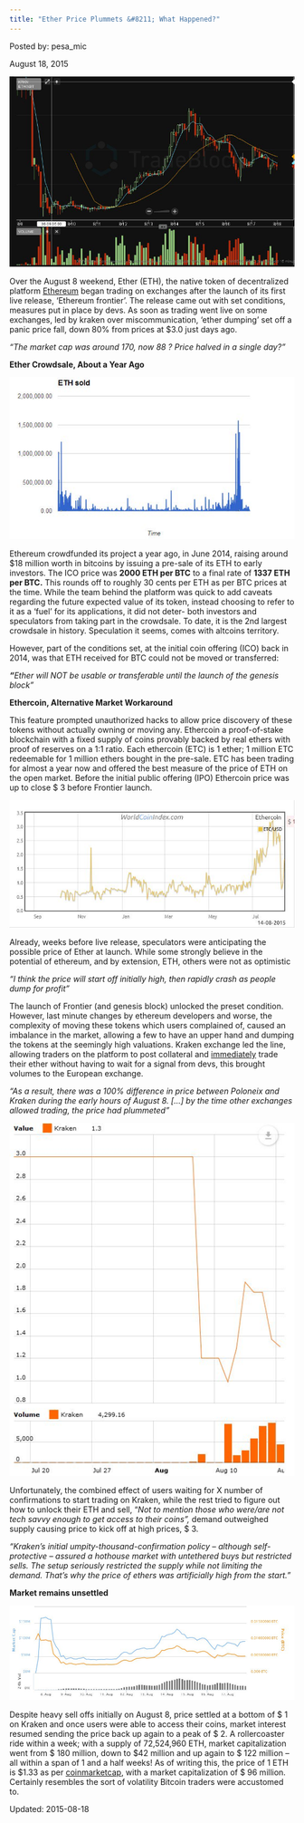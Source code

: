 ```yaml
---
title: "Ether Price Plummets &#8211; What Happened?"
---
```


Posted by: pesa_mic 

<span>August 18, 2015</span>





<img src="imgs/2015/08/11.jpg">
<p>Over the August 8 weekend, Ether (ETH), the native token of decentralized platform <a href="/2014/08/18/ethereum-making-entire-world-trustless/">Ethereum</a> began trading on exchanges after the launch of its first live release, ‘Ethereum frontier’. The release came out with set conditions, measures put in place by devs. As soon as trading went live on some exchanges, led by kraken over miscommunication, ‘ether dumping’ set off a panic price fall, down 80% from prices at $3.0 just days ago.</p>
<p><em>“The market cap was around 170, now 88 ? Price halved in a single day?”</em></p>
<p><strong>Ether Crowdsale, About a Year Ago</strong></p>
<img src="imgs/2015/08/22.jpg">
<p>Ethereum crowdfunded its project a year ago, in June 2014, raising around $18 million worth in bitcoins by issuing a pre-sale of its ETH to early investors. The ICO price was <strong>2000 ETH per BTC</strong> to a final rate of <strong>1337 ETH per BTC.</strong> This rounds off to roughly 30 cents per ETH as per BTC prices at the time. While the team behind the platform was quick to add caveats regarding the future expected value of its token, instead choosing to refer to it as a ‘fuel’ for its applications, it did not deter- both investors and speculators from taking part in the crowdsale. To date, it is the 2nd largest crowdsale in history. Speculation it seems, comes with altcoins territory.</p>
<p>However, part of the conditions set, at the initial coin offering (ICO) back in 2014, was that ETH received for BTC could not be moved or transferred:</p>
<p><strong><em>“</em></strong><em>Ether will NOT be usable or transferable until the launch of the genesis block”</em></p>
<p><strong>Ethercoin, Alternative Market Workaround</strong></p>
<p>This feature prompted unauthorized hacks to allow price discovery of these tokens without actually owning or moving any. Ethercoin a proof-of-stake blockchain with a fixed supply of coins provably backed by real ethers with proof of reserves on a 1:1 ratio. Each ethercoin (ETC) is 1 ether; 1 million ETC redeemable for 1 million ethers bought in the pre-sale. ETC has been trading for almost a year now and offered the best measure of the price of ETH on the open market. Before the initial public offering (IPO) Ethercoin price was up to close $ 3 before Frontier launch.</p>
<img src="imgs/2015/08/32.jpg">
<p>Already, weeks before live release, speculators were anticipating the possible price of Ether at launch. While some strongly believe in the potential of ethereum, and by extension, ETH, others were not as optimistic</p>
<p><em>“I think the price will start off initially high, then rapidly crash as people dump for profit”</em></p>
<p>The launch of Frontier (and genesis block) unlocked the preset condition. However, last minute changes by ethereum developers and worse, the complexity of moving these tokens which users complained of, caused an imbalance in the market, allowing a few to have an upper hand and dumping the tokens at the seemingly high valuations. Kraken exchange led the line, allowing traders on the platform to post collateral and <u>immediately</u> trade their ether without having to wait for a signal from devs, this brought volumes to the European exchange.</p>
<p><em>“As a result, there was a 100% difference in price between Poloneix and Kraken during the early hours of August 8. [&#8230;] by the time other exchanges allowed trading, the price had plummeted”</em></p>
<img src="imgs/2015/08/42.jpg">
<p>Unfortunately, the combined effect of users waiting for X number of confirmations to start trading on Kraken, while the rest tried to figure out how to unlock their ETH and sell, “<em>Not to mention those who were/are not tech savvy enough to get access to their coins”, </em>demand outweighed supply causing price to kick off at high prices, $ 3.</p>
<p><em>“Kraken&#8217;s initial umpity-thousand-confirmation policy &#8211; although self-protective &#8211; assured a hothouse market with untethered buys but restricted sells. The setup seriously restricted the supply while not limiting the demand. That&#8217;s why the price of ethers was artificially high from the start.”</em></p>
<p><strong>Market remains unsettled</strong></p>
<img src="imgs/2015/08/52.jpg">
<p>Despite heavy sell offs initially on August 8, price settled at a bottom of $ 1 on Kraken and once users were able to access their coins, market interest resumed sending the price back up again to a peak of $ 2. A rollercoaster ride within a week; with a supply of 72,524,960 ETH, market capitalization went from $ 180 million, down to $42 million and up again to $ 122 million &#8211; all within a span of 1 and a half weeks! As of writing this, the price of 1 ETH is $1.33 as per <a href="http://coinmarketcap.com/currencies/ethereum/#charts">coinmarketcap</a>, with a market capitalization of $ 96 million. Certainly resembles the sort of volatility Bitcoin traders were accustomed to.</p>

Updated: 2015-08-18

